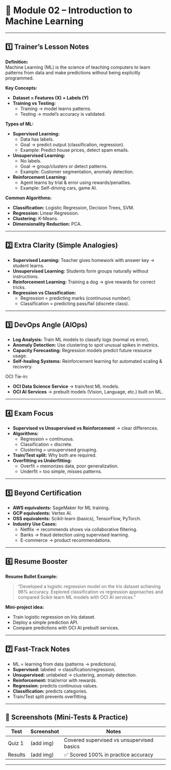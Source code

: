# 📘 Module 02 – Introduction to Machine Learning

---

## 1️⃣ Trainer’s Lesson Notes

**Definition:**  
Machine Learning (ML) is the science of teaching computers to learn patterns from data and make predictions without being explicitly programmed.

**Key Concepts:**
- **Dataset = Features (X) + Labels (Y)**  
- **Training vs Testing:**  
  - Training → model learns patterns.  
  - Testing → model’s accuracy is validated.  

**Types of ML:**
- **Supervised Learning:**  
  - Data has labels.  
  - Goal → predict output (classification, regression).  
  - Example: Predict house prices, detect spam emails.
- **Unsupervised Learning:**  
  - No labels.  
  - Goal → group/clusters or detect patterns.  
  - Example: Customer segmentation, anomaly detection.
- **Reinforcement Learning:**  
  - Agent learns by trial & error using rewards/penalties.  
  - Example: Self-driving cars, game AI.

**Common Algorithms:**
- **Classification:** Logistic Regression, Decision Trees, SVM.  
- **Regression:** Linear Regression.  
- **Clustering:** K-Means.  
- **Dimensionality Reduction:** PCA.  

---

## 2️⃣ Extra Clarity (Simple Analogies)

- **Supervised Learning:** Teacher gives homework with answer key → student learns.  
- **Unsupervised Learning:** Students form groups naturally without instructions.  
- **Reinforcement Learning:** Training a dog → give rewards for correct tricks.  
- **Regression vs Classification:**  
  - Regression = predicting marks (continuous number).  
  - Classification = predicting pass/fail (discrete class).  

---

## 3️⃣ DevOps Angle (AIOps)

- **Log Analysis:** Train ML models to classify logs (normal vs error).  
- **Anomaly Detection:** Use clustering to spot unusual spikes in metrics.  
- **Capacity Forecasting:** Regression models predict future resource usage.  
- **Self-healing Systems:** Reinforcement learning for automated scaling & recovery.

OCI Tie-in:
- **OCI Data Science Service** → train/test ML models.  
- **OCI AI Services** → prebuilt models (Vision, Language, etc.) built on ML.  

---

## 4️⃣ Exam Focus

- **Supervised vs Unsupervised vs Reinforcement** → clear differences.  
- **Algorithms:**  
  - Regression = continuous.  
  - Classification = discrete.  
  - Clustering = unsupervised grouping.  
- **Train/Test split:** Why both are required.  
- **Overfitting vs Underfitting:**  
  - Overfit = memorizes data, poor generalization.  
  - Underfit = too simple, misses patterns.  

---

## 5️⃣ Beyond Certification

- **AWS equivalents:** SageMaker for ML training.  
- **GCP equivalents:** Vertex AI.  
- **OSS equivalents:** Scikit-learn (basics), TensorFlow, PyTorch.  
- **Industry Use Cases:**  
  - Netflix → recommends shows via collaborative filtering.  
  - Banks → fraud detection using supervised learning.  
  - E-commerce → product recommendations.  

---

## 6️⃣ Resume Booster

**Resume Bullet Example:**  
> “Developed a logistic regression model on the Iris dataset achieving 96% accuracy. Explored classification vs regression approaches and compared Scikit-learn ML models with OCI AI services.”  

**Mini-project idea:**  
- Train logistic regression on Iris dataset.  
- Deploy a simple prediction API.  
- Compare predictions with OCI AI prebuilt services.  

---

## 7️⃣ Fast-Track Notes

- ML = learning from data (patterns → predictions).  
- **Supervised:** labeled → classification/regression.  
- **Unsupervised:** unlabeled → clustering, anomaly detection.  
- **Reinforcement:** trial/error with rewards.  
- **Regression:** predicts continuous values.  
- **Classification:** predicts categories.  
- Train/Test split prevents overfitting.  

---

## 📸 Screenshots (Mini-Tests & Practice)

| Test        | Screenshot | Notes                                    |
|-------------|------------|------------------------------------------|
| Quiz 1      | (add img)  | Covered supervised vs unsupervised basics|
| Results     | (add img)  | ✅ Scored 100% in practice accuracy       |

---

